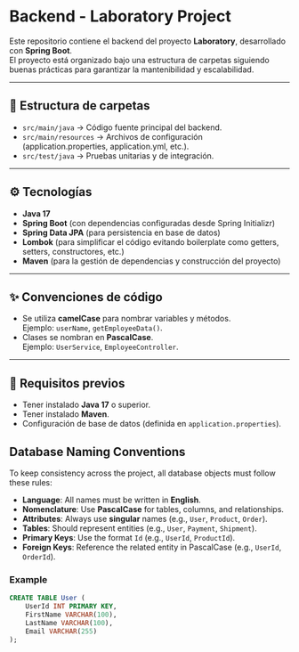 # Backend - Laboratory Project

Este repositorio contiene el backend del proyecto **Laboratory**, desarrollado con **Spring Boot**.  
El proyecto está organizado bajo una estructura de carpetas siguiendo buenas prácticas para garantizar la mantenibilidad y escalabilidad.

---

## 📂 Estructura de carpetas
- `src/main/java` → Código fuente principal del backend.
- `src/main/resources` → Archivos de configuración (application.properties, application.yml, etc.).
- `src/test/java` → Pruebas unitarias y de integración.

---

## ⚙️ Tecnologías
- **Java 17**
- **Spring Boot** (con dependencias configuradas desde Spring Initializr)
- **Spring Data JPA** (para persistencia en base de datos)
- **Lombok** (para simplificar el código evitando boilerplate como getters, setters, constructores, etc.)
- **Maven** (para la gestión de dependencias y construcción del proyecto)

---

## ✨ Convenciones de código
- Se utiliza **camelCase** para nombrar variables y métodos.  
  Ejemplo: `userName`, `getEmployeeData()`.  
- Clases se nombran en **PascalCase**.  
  Ejemplo: `UserService`, `EmployeeController`.

---

## 🔧 Requisitos previos
- Tener instalado **Java 17** o superior.
- Tener instalado **Maven**.
- Configuración de base de datos (definida en `application.properties`).

## Database Naming Conventions

To keep consistency across the project, all database objects must follow these rules:

- **Language**: All names must be written in **English**.  
- **Nomenclature**: Use **PascalCase** for tables, columns, and relationships.  
- **Attributes**: Always use **singular** names (e.g., `User`, `Product`, `Order`).  
- **Tables**: Should represent entities (e.g., `User`, `Payment`, `Shipment`).  
- **Primary Keys**: Use the format `Id` (e.g., `UserId`, `ProductId`).  
- **Foreign Keys**: Reference the related entity in PascalCase (e.g., `UserId`, `OrderId`).  

### Example

```sql
CREATE TABLE User (
    UserId INT PRIMARY KEY,
    FirstName VARCHAR(100),
    LastName VARCHAR(100),
    Email VARCHAR(255)
);